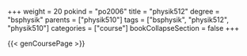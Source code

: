 +++
weight = 20
pokind = "po2006"
title = "physik512"
degree = "bsphysik"
parents = ["physik510"]
tags = ["bsphysik", "physik512", "physik510"]
categories = ["course"]
bookCollapseSection = false
+++

{{< genCoursePage >}}
